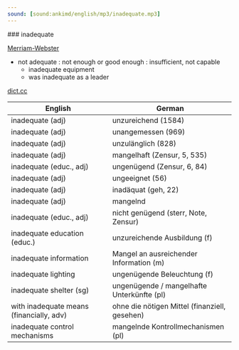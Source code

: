 ```yaml
---
sound: [sound:ankimd/english/mp3/inadequate.mp3]
---
```


\### inadequate

[Merriam-Webster](https://www.merriam-webster.com/dictionary/inadequate)

- not adequate : not enough or good enough : insufficient, not capable
    - inadequate equipment
    - was inadequate as a leader

[dict.cc](https://www.dict.cc/inadequate)

| English        | German       |
| -------------- | ------------ |
| inadequate (adj) | unzureichend (1584) |
| inadequate (adj) | unangemessen (969) |
| inadequate (adj) | unzulänglich (828) |
| inadequate (adj) | mangelhaft (Zensur, 5, 535) |
| inadequate (educ., adj) | ungenügend (Zensur, 6, 84) |
| inadequate (adj) | ungeeignet (56) |
| inadequate (adj) | inadäquat (geh, 22) |
| inadequate (adj) | mangelnd |
| inadequate (educ., adj) | nicht genügend (sterr, Note, Zensur) |
| inadequate education (educ.) | unzureichende Ausbildung (f) |
| inadequate information | Mangel an ausreichender Information (m) |
| inadequate lighting | ungenügende Beleuchtung (f) |
| inadequate shelter (sg) | ungenügende / mangelhafte Unterkünfte (pl) |
| with inadequate means (financially, adv) | ohne die nötigen Mittel (finanziell, gesehen) |
| inadequate control mechanisms | mangelnde Kontrollmechanismen (pl) |
